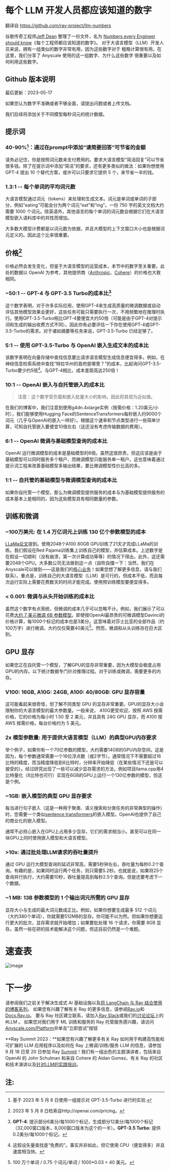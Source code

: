 # 每个 LLM 开发人员都应该知道的数字

翻译自 https://github.com/ray-project/llm-numbers

谷歌传奇工程师[Jeff Dean](https://en.wikipedia.org/wiki/Jeff_Dean)
整理了一份文件，名为 [Numbers every Engineer should know](
http://brenocon.com/dean_perf.html)《每个工程师都应该知道的数字》。
对于大语言模型（LLM）开发人员来说，拥有一组类似的数字非常有用，因为这些数字对于
粗略计算很有用。在这里，我们分享了 Anyscale 使用的这一组数字、为什么这些数字
很重要以及如何利用这些数字。

## Github 版本说明

最后更新：2023-05-17

如果您认为数字不准确或者不够全面，请提出问题或者上传文档。

我们后续将添加关于不同模型每秒词元的统计数据。

## 提示词

### 40-90%[^1]：通过在prompt中添加“请简要回答”可节省的金额

请务必记住，你是按照词元数来支付费用的。要求大语言模型“简洁回复”可以节省很多钱。除了在提示词中添加“简洁”的要求，还有更多类似的做法：如果你想使用 GPT-4 提出 10 个替代方案，或许可以只要求它提供 5 个，来节省一半的钱。


### 1.3:1 -- 每个单词的平均词元数

大语言模型通过词元（tokens）来处理和生成文本。词元是单词或单词的子部分，例如“eating”可能会分为两个词元“eat”和“ing”。一份 750 字的英文文档大约需要 1000 个词元。除英语外，其他语言的每个单词的词元数会根据它们在大语言模型嵌入语料库中的共性而增加。

大多数大模型计费都是以词元数为依据，并且大模型的上下文窗口大小也是根据词元定义的。因此这个比率很重要。


## 价格[^2]

价格必然会发生变化，但鉴于大语言模型的运营成本，本节中的数字至关重要。此处的数据以 OpenAI 为参考，其他提供商（[Anthropic](https://cdn2.assets-servd.host/anthropic-website/production/images/model_pricing_may2023.pdf)、[Cohere](https://cohere.com/pricing)）的价格也大致相同。


### ~50:1 -- GPT-4 与 GPT-3.5 Turbo的成本比[^3]

这个数字表明，对于许多实际应用，使用GPT-4来生成高质量的微调数据或自动评估其他模型效果会更好，这些任务可能只需要执行一次，不用频繁地在推理时执行。使用GPT-3.5-Turbo相比GPT-4要便宜大约50倍（可能是由于GPT-4对提示词和生成的输出收费方式不同）。因此你有必要评估一下你在使用GPT-4或GPT-3.5-Turbo的需求。对于诸如摘要等任务来说，GPT-3.5-Turbo 已经足够了。


### 5:1 -- 使用 GPT-3.5-Turbo 与 OpenAI 嵌入生成文本的成本比

该数字表明在向量存储中查找信息要比请求语言模型生成信息便宜得多。例如，在神经信息检索系统中查找“特拉华州的首府是哪里？”的成本，比起询问GPT-3.5-Turbo要少约5倍[^4]。与GPT-4相比，成本差距高达250倍！


### 10:1 -- OpenAI 嵌入与自托管嵌入的成本比

> 注意：这个数字受负载和嵌入批量大小的影响，因此将其视为近似值。

在我们的博客中，我们注意到使用g4dn.4xlarge实例（按需价格：1.20美元/小时），我们能够使用Hugging
Face的SentenceTransformers每秒嵌入约9000个词元（几乎与OpenAI的嵌入一样好）。根据这个速率和节点类型进行一些简单计算，可知自托管嵌入要便宜10倍左右（这还没有考虑传输数据的费用）。


### 6:1 -- OpenAI 微调与基础模型查询的成本比

OpenAI 运行微调模型的成本是基础模型的6倍。虽然这很昂贵，但这应该是由于基础模型可以同时服务多个租户、而微调模型只能服务单一租户。这也意味着通过提示词工程来改善基础模型多输出结果，要比微调模型性价比高的多。


### 1:1 -- 自托管的基础模型与微调模型查询的成本比

如果你自托管一个模型，那么为微调模型提供服务的成本与为基础模型提供服务的成本基本上是相同的，因为这些模型具有相同数量的参数。


## 训练和微调


### ~100万美元: 在 1.4 万亿词元上训练 130 亿个参数模型的成本

[LLaMa论文](https://arxiv.org/abs/2302.13971)提到。使用2048个A100 80GB GPU训练了21天才完成LLaMa的训练。我们假设在Red Pajama训练集上训练自己的模型，并估算成本。上述数字是在假设一切顺利（没有崩溃，第一次计算成功等等）的情况下得出。此外，这还需要2048个GPU。大多数公司无法做到这一点（自吹自擂一下：当然，我们在Anyscale可以做到——这是我们的[核心业务](https://www.anyscale.com/blog/training-175b-parameter-language-models-at-1000-gpu-scale-with-alpa-and-ray)！如果您想了解更多信息，请与我们联系）。重点是，训练自己的大语言模型（LLM）是可行的，但成本不低，而且每次运行实际上需要花费数天的时间才能完成。使用预训练模型要便宜得多。


### &lt; 0.001: 微调与从头开始训练的成本比

虽然这个数字有点笼统，但微调的成本几乎可以忽略不计。例如，我们展示了可以花费[大约 7
美元微调 6B
参数模型](https://www.anyscale.com/blog/how-to-fine-tune-and-serve-llms-simply-quickly-and-cost-effectively-using)。即使按OpenAI最昂贵的可微调模型Davinci的价格计算，每1000个标记的成本也是3美分。这意味着对莎士比亚的全部作品（约100万字）进行微调，大约仅仅需要40美元[^5]。然而，微调和从头训练存在巨大区别。


## GPU 显存

如果您正在自托管一个模型，了解GPU的显存非常重要，因为大模型会极度占用GPU的内存。以下统计数据专门针对推理过程。对于训练或微调，需要更多的内存。

### V100: 16GB, A10G: 24GB, A100: 40/80GB: GPU 显存容量

这可能看起来很奇怪，但了解不同类型 GPU 的显存非常重要。GPU的显存大小会限制你的大语言模型的最大参数量。一般来说， A10G更受欢迎，按照 AWS 按需价格，它的价格为每小时 1.50 至 2 美元，并且具有 24G GPU 显存，而 A100 按 AWS 按需价格，每台价格约为 5 美元。


### 2x 模型参数量: 用于提供大语言模型（LLM）的典型GPU内存要求

举个例子，如果你有一个70亿参数的模型，大约需要14GB的GPU内存空间。这是因为，每个参数通常需要一个16位浮点数（或2字节）。通常情况下不需要超过16比特的精度，而当精度降低到8比特时，分辨率开始降低（在某些情况下还是可以接受的）。经过研究出现了一些可以减少显存需求的方法，例如项目llama.cpp用4比特量化（8比特也可行）实现在6GB的GPU上运行一个130亿参数的模型，但这是个例。

### ~1GB: 嵌入模型的典型 GPU 显存要求

每当进行句子嵌入（这是一种用于聚类、语义搜索和分类任务的非常典型的操作）时，您需要一个类似[sentence
transformers](https://www.sbert.net/docs/pretrained_models.html#sentence-embedding-models/)的嵌入模型。OpenAI也提供了自己的商业化的嵌入模型。

通常不必担心嵌入在GPU上占用多少显存，它们的需求相当小。甚至可以在同一块GPU上同时使用嵌入模型和大语言模型。


### >10x: 通过批处理LLM请求的吞吐量提升

通过 GPU 运行大模型查询的延迟非常高，需要5秒钟左右，吞吐量为每秒0.2个查询。有趣的是，如果同时运行两个任务，则只需要5.2秒。也就是说，如果将25个查询并行执行，大约需要10秒，吞吐量提高到每秒2.5个查询。但是还要考虑下一个数据。


### ~1 MB: 13B 参数模型的 1 个输出词元所需的 GPU 显存

显存大小与生成的最大词元数成正比。例如，如果你想要生成最多 512 个词元（大约380个单词），你就需要512MB的显存。你可能不以为然。但如果你想要运行更大的批次，显存需求就开始增加；如果要批处理 16 个请求，你需要 8GB 显存。虽然一些在研的技术能解决这个问题，但这目前仍然是一个难题。

# 速查表

![image](https://github.com/NascentCore/llm-numbers-cn/assets/138741722/a8430e41-fcd1-4630-a4b6-603a318bc51a)


# 下一步

请参阅我们之前关于解决生成式 AI 基础设施以及[将 LangChain 与 Ray
结合使用的](https://www.anyscale.com/blog/llm-open-source-search-engine-langchain-ray)[博客系列](https://www.anyscale.com/blog/ray-common-production-challenges-for-generative-ai-infrastructure)。
如果您有兴趣了解有关 Ray
的更多信息，请参阅[Ray.io](http://ray.io/)和[Docs.Ray.io](http://docs.ray.io/)。
要与 Ray 社区建立联系，请加入[Ray
Slack](https://docs.google.com/forms/d/e/1FAIpQLSfAcoiLCHOguOm8e7Jnn-JJdZaCxPGjgVCvFijHB5PLaQLeig/viewform)或我们的[讨论论坛](https://discuss.ray.io/)上的
#LLM 。 如果您对我们用于 ML 训练和服务的 Ray
托管服务感兴趣，请访问[Anyscale.com/Platform](http://www.anyscale.com/platform)并单击“立即尝试”按钮

**Ray Summit 2023：**如果您有兴趣了解更多有关 Ray 如何用于构建高性能和可扩展的
LLM 应用程序以及如何在 Ray 上微调/训练/服务 LLM 的信息，请参加 9 月 18 日至 20
日参加 Ray
[Summit](https://raysummit.anyscale.com/)！我们有一组出色的主题演讲者，包括来自
OpenAI 的 John Schulman 和来自 Cohere 的 Aidan Gomez、有关 Ray
的社区和技术演讲以及[针对LLM的实践培训](https://github.com/ray-project/ray-educational-materials/blob/main/NLP_workloads/Text_generation/LLM_finetuning_and_batch_inference.ipynb)。

<!-- Footnotes themselves at the bottom. -->

## 注:

[^1]: 基于 2023 年 5 月 8 日使用一组提示对 GPT-3.5-Turbo 进行的实验.

[^2]: 2023 年 5 月 8 日检索自http://openai.com/pricing。

[^3]: **GPT-4**:
提示部分6美分/每1000个标记，生成部分12美分/每1000个标记（32,000窗口版本，8,000窗口版本为这个的一半）。**GPT-3.5
Turbo**: 提供0.2美分/每1000个标记。

[^4]: 这假设矢量查找是“免费的”。事实并非如此，但它使用
CPU（便宜得多）并且速度相当快。

[^5]: 100 万个单词 / 0.75 个词元/单词 / 1000*0.03 = 40 美元。
